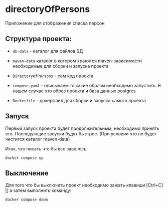 # directoryOfPersons

Приложение для отображения списка персон 

## Структура проекта:


- `db-data` - каталог для файлов БД
- `maven-data` каталог в котором хранятся maven-зависимости необходимые для сборки и запуска проекта
- `DirectoryOfPersons` - сам код проекта 

- `compose.yaml` - описываем то какие образы необходимо запустить. В нашем случае это образ проекта и база данных postgres
- `Dockerfile` - докерфайл для сборки и запуска самого проекта

## Запуск

Первый запуск проекта будет продолжительным, необходимо принять это. Последующие запуски будут быстрее. (При условии что не будет чистится каталог maven-data)

Итак, что писать что бы все завелось:
```
docker compose up  
```

## Выключение 
Для того что бы выключить проект необходимо зажать клавиши [Ctrl+C][] а затем выполнить команду:

```
docker compose down  
```
